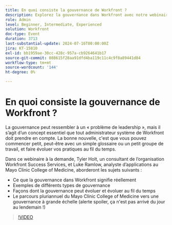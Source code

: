 ```yaml
---
title: En quoi consiste la gouvernance de Workfront ?
description: Explorez la gouvernance dans Workfront avec notre webinaire à la demande. Apprenez des experts du Mayo Clinic College of Medicine et de Workfront à démarrer de petites pratiques en constante évolution et à leur parcours à une gouvernance globale.
role: Admin
level: Beginner, Intermediate, Experienced
solution: Workfront
doc-type: Event
duration: 3713
last-substantial-update: 2024-07-16T00:00:00Z
jira: KT-15810
exl-id: bb1959ae-30cc-428c-957a-cb9264641b17
source-git-commit: 088615f28aa91dfd4ba119c11c4c9f8a89441d84
workflow-type: tm+mt
source-wordcount: '144'
ht-degree: 0%

---
```


# En quoi consiste la gouvernance de Workfront ?

La gouvernance peut ressembler à un « problème de leadership », mais il s’agit d’un concept essentiel que tout administrateur système de Workfront doit prendre en compte. La bonne nouvelle, c&#39;est que vous pouvez commencer petit, peut-être avec un simple glossaire ou un petit groupe de travail, et faire évoluer vos pratiques au fil du temps.

Dans ce webinaire à la demande, Tyler Holt, un consultant de l’organisation Workfront Success Services, et Luke Ramlow, analyste d’applications au Mayo Clinic College of Medicine, aborderont les sujets suivants :
* Ce que la gouvernance dans Workfront signifie réellement
* Exemples de différents types de gouvernance
* Façons dont la gouvernance peut évoluer et évoluer au fil du temps
* Le parcours pluriannuel du Mayo Clinic College of Medicine vers une gouvernance à grande échelle (alerte spoiler, ça n&#39;est pas arrivé du jour au lendemain !)

>[!VIDEO](https://video.tv.adobe.com/v/3431003/?learn=on)
